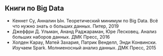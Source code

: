 ## Книги по Big Data
- Кеннет Су, Анналин Ын. Теоретический минимум по Big Data. Всё что нужно знать о больших данных. Питер, 2019
-  Джеффри Д. Ульман, Ананд Раджараман, Юре Лесковец. Анализ больших наборов данных. ДМК Пресс, 2016
-  Холден Карау, Матей Захария, Патрик Венделл, Энди Конвински. Изучаем Spark. Молниеносный анализ данных. ДМК Пресс, 2015